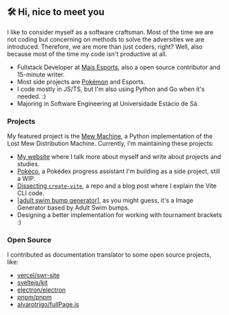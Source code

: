 ## 🛠 Hi, nice to meet you 

I like to consider myself as a software craftsman. Most of the time we are not coding but concerning on methods to solve the adversities we are introduced. Therefore, we are more than just coders, right? Well, also because most of the time my code isn't productive at all.

- Fullstack Developer at [Mais Esports](https://maisesports.com.br/), also a open source contributor and 15-minute writer.
- Most side projects are [Pokémon](https://github.com/guilherssousa/mew-machine) and Esports.
- I code mostly in JS/TS, but I'm also using Python and Go when it's needed. :)
- Majoring in Software Engineering at Universidade Estácio de Sá.
 
### Projects

My featured project is the [Mew Machine](https://github.com/guilherssousa/mew-machine), a Python implementation of the Lost Mew Distribution Machine. Currently, I'm maintaining these projects:
- [My website](https://guilherssousa.dev) where I talk more about myself and write about projects and studies.
- [Pokéco](https://github.com/guilherssousa/pokeco), a Pokédex progress assistant I'm building as a side project, still a WIP.
- [Dissecting `create-vite`](https://medium.com/@guilherssousa/dissecando-o-create-vite-entendendo-como-funciona-a-cli-do-vite-e6ddfa196029), a repo and a blog post where I explain the Vite CLI code.
- [[adult swim bump generator]](https://as-bump.vercel.app), as you might guess, it's a Image Generator based by Adult Swim bumps.
- Designing a better implementation for working with tournament brackets :)

### Open Source

I contributed as documentation translator to some open source projects, like:
- [vercel/swr-site](https://swr.vercel.app/pt-BR)
- [sveltejs/kit](https://github.com/sveltejs/kit)
- [electron/electron](https://www.electronjs.org/pt)
- [pnpm/pnpm](https://pnpm.io/pt)
- [alvarotrigo/fullPage.js](https://github.com/alvarotrigo/fullPage.js)
